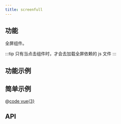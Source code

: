 ```yaml
---
title: screenfull
---
```


## 功能

全屏组件。

:::tip
只有当点击组件时，才会去加载全屏依赖的 js 文件
:::


## 功能示例

<Example />

## 简单示例

<Simple />

@[code vue{3}](@/components/screenfull/docs/simple.vue)

## API

<Usage />

<script setup>
import Example from "@/components/screenfull/docs/example.vue";
import Simple from "@/components/screenfull/docs/simple.vue";
import Usage from "@/components/screenfull/docs/usage.vue";
</script>